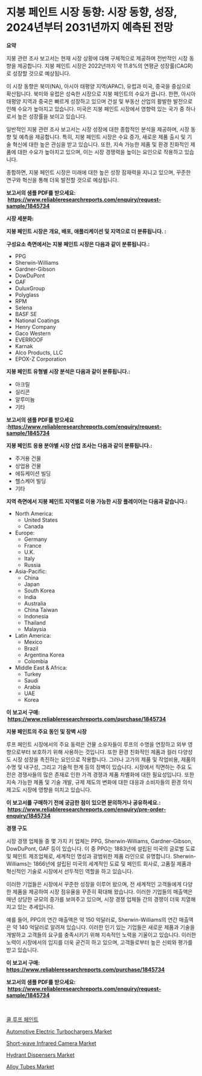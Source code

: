 <p><h1>지붕 페인트 시장 동향: 시장 동향, 성장, 2024년부터 2031년까지 예측된 전망</h1></p><p><strong>요약</strong></p>
<p><p>지붕 관련 조사 보고서는 현재 시장 상황에 대해 구체적으로 제공하며 전반적인 시장 동향을 제공합니다. 지붕 페인트 시장은 2022년까지 약 11.8%의 연평균 성장률(CAGR)로 성장할 것으로 예상됩니다. </p><p>이 시장 동향은 북미(NA), 아시아 태평양 지역(APAC), 유럽과 미국, 중국을 중심으로 확산됩니다. 북미와 유럽은 성숙한 시장으로 지붕 페인트의 수요가 큽니다. 한편, 아시아 태평양 지역과 중국은 빠르게 성장하고 있으며 건설 및 부동산 산업의 활발한 발전으로 인해 수요가 높아지고 있습니다. 미국은 지붕 페인트 시장에서 영향력 있는 국가 중 하나로서 높은 성장률을 보이고 있습니다.</p><p>일반적인 지붕 관련 조사 보고서는 시장 성장에 대한 종합적인 분석을 제공하며, 시장 동향 및 예측을 제공합니다. 특히, 지붕 페인트 시장은 수요 증가, 새로운 제품 출시 및 기술 혁신에 대한 높은 관심을 받고 있습니다. 또한, 지속 가능한 제품 및 환경 친화적인 제품에 대한 수요가 높아지고 있으며, 이는 시장 경쟁력을 높이는 요인으로 작용하고 있습니다. </p><p>종합하면, 지붕 페인트 시장은 미래에 대한 높은 성장 잠재력을 지니고 있으며, 꾸준한 연구와 혁신을 통해 더욱 발전할 것으로 예상됩니다.</p></p>
<p><strong>보고서의 샘플 PDF를 받으세요: &nbsp;<a href="https://www.reliableresearchreports.com/enquiry/request-sample/1845734">https://www.reliableresearchreports.com/enquiry/request-sample/1845734</a></strong></p>
<p><strong>시장 세분화:</strong></p>
<p><strong> 지붕 페인트 시장은 개요, 배포, 애플리케이션 및 지역으로 더 분류됩니다. :</strong></p>
<p><strong>구성요소 측면에서는 지붕 페인트 시장은 다음과 같이 분류됩니다.:</strong></p>
<p><ul><li>PPG</li><li>Sherwin-Williams</li><li>Gardner-Gibson</li><li>DowDuPont</li><li>GAF</li><li>DuluxGroup</li><li>Polyglass</li><li>RPM</li><li>Selena</li><li>BASF SE</li><li>National Coatings</li><li>Henry Company</li><li>Gaco Western</li><li>EVERROOF</li><li>Karnak</li><li>Alco Products, LLC</li><li>EPOX-Z Corporation</li></ul></p>
<p><strong> 지붕 페인트 유형별 시장 분석은 다음과 같이 분류됩니다.:</strong></p>
<p><ul><li>아크릴</li><li>실리콘</li><li>알루미늄</li><li>기타</li></ul></p>
<p><strong>보고서의 샘플 PDF를 받으세요 :<a href="https://www.reliableresearchreports.com/enquiry/request-sample/1845734">https://www.reliableresearchreports.com/enquiry/request-sample/1845734</a></strong></p>
<p><strong> 지붕 페인트 응용 분야별 시장 산업 조사는 다음과 같이 분류됩니다.:</strong></p>
<p><ul><li>주거용 건물</li><li>상업용 건물</li><li>에듀케이션 빌딩</li><li>헬스케어 빌딩</li><li>기타</li></ul></p>
<p><strong>지역 측면에서 지붕 페인트 지역별로 이용 가능한 시장 플레이어는 다음과 같습니다.:</strong></p>
<p><ul>
    <li>
        North America:
        <ul>
            <li>United States</li>
            <li>Canada</li>
        </ul>
    </li>
    <li>
        Europe:
        <ul>
            <li>Germany</li>
            <li>France</li>
            <li>U.K.</li>
            <li>Italy</li>
            <li>Russia</li>
        </ul>
    </li>
    <li>
        Asia-Pacific:
        <ul>
            <li>China</li>
            <li>Japan</li>
            <li>South Korea</li>
            <li>India</li>
            <li>Australia</li>
            <li>China Taiwan</li>
            <li>Indonesia</li>
            <li>Thailand</li>
            <li>Malaysia</li>
        </ul>
    </li>
    <li>
        Latin America:
        <ul>
            <li>Mexico</li>
            <li>Brazil</li>
            <li>Argentina Korea</li>
            <li>Colombia</li>
        </ul>
    </li>
    <li>
        Middle East & Africa:
        <ul>
            <li>Turkey</li>
            <li>Saudi</li>
            <li>Arabia</li>
            <li>UAE</li>
            <li>Korea</li>
        </ul>
    </li>
    </ul></p>
<p><strong>이 보고서 구매: &nbsp;<a href="https://www.reliableresearchreports.com/purchase/1845734">https://www.reliableresearchreports.com/purchase/1845734</a></strong></p>
<p><strong>지붕 페인트의 주요 동인 및 장벽 시장</strong></p>
<p><p>루프 페인트 시장에서의 주요 동력은 건물 소유자들이 루프의 수명을 연장하고 외부 영향으로부터 보호하기 위해 사용하는 것입니다. 또한 환경 친화적인 제품과 컬러 다양성도 시장 성장을 촉진하는 요인으로 작용합니다. 그러나 고가의 제품 및 작업비용, 제품의 수명 및 내구성, 그리고 기술적 한계 등의 장벽이 있습니다. 시장에서 직면하는 주요 도전은 경쟁사들의 많은 존재로 인한 가격 경쟁과 제품 차별화에 대한 필요성입니다. 또한 지속 가능한 제품 및 기술 개발, 규제 제도의 변화에 대한 대응과 소비자들의 환경 의식 제고도 시장에 영향을 미치고 있습니다.</p></p>
<p><strong>이 보고서를 구매하기 전에 궁금한 점이 있으면 문의하거나 공유하세요.: &nbsp;<a href="https://www.reliableresearchreports.com/enquiry/pre-order-enquiry/1845734">https://www.reliableresearchreports.com/enquiry/pre-order-enquiry/1845734</a></strong></p>
<p><strong>경쟁 구도</strong></p>
<p><p>시장 경쟁 업체들 중 몇 가지 키 업체는 PPG, Sherwin-Williams, Gardner-Gibson, DowDuPont, GAF 등이 있습니다. 이 중 PPG는 1883년에 설립된 미국의 글로벌 도료 및 페인트 제조업체로, 세계적인 명성과 광범위한 제품 라인으로 유명합니다. Sherwin-Williams는 1866년에 설립된 미국의 세계적인 도료 및 페인트 회사로, 고품질 제품과 혁신적인 기술로 시장에서 선두적인 역할을 하고 있습니다.</p><p>이러한 기업들은 시장에서 꾸준한 성장을 이루어 왔으며, 전 세계적인 고객들에게 다양한 제품을 제공하여 시장 점유율을 꾸준히 확대해 왔습니다. 이러한 기업들의 매출액은 매년 상당한 규모의 증가를 보여주고 있으며, 시장 경쟁 업체들 간의 경쟁이 더욱 치열해지고 있는 추세입니다.</p><p>예를 들어, PPG의 연간 매출액은 약 150 억달러로, Sherwin-Williams의 연간 매출액은 약 140 억달러로 알려져 있습니다. 이러한 인기 있는 기업들은 새로운 제품과 기술을 개발하고 고객들의 요구를 충족시키기 위해 지속적인 노력을 기울이고 있습니다. 이러한 노력이 시장에서의 입지를 더욱 굳건히 하고 있으며, 고객들로부터 높은 신뢰와 평가를 받고 있습니다.</p></p>
<p><strong>이 보고서 구매: &nbsp; <a href="https://www.reliableresearchreports.com/purchase/1845734">https://www.reliableresearchreports.com/purchase/1845734</a></strong></p>
<p><strong>보고서의 샘플 PDF를 받으세요: &nbsp;<a href="https://www.reliableresearchreports.com/enquiry/request-sample/1845734">https://www.reliableresearchreports.com/enquiry/request-sample/1845734</a></strong><strong></strong></p>
<p>&nbsp;</p>
<p><p><a href="https://github.com/sougarounis/Market-Research-Report-List-2/blob/main/6408178190620.md">쿨 루프 페인트</a></p><p><a href="https://frill-swim-3cd.notion.site/Decoding-the-Automotive-Electric-Turbochargers-Market-A-Deep-Dive-into-the-Latest-Market-Trends-Ma-1bbcbc10220e4038a8c2ce283b07e4d5">Automotive Electric Turbochargers Market</a></p><p><a href="https://issuu.com/reportprime-2/docs/short-wave-infrared-camera-market-size-2030.pptx">Short-wave Infrared Camera Market</a></p><p><a href="https://cautious-neon-760.notion.site/Hydrant-Dispensers-Market-Provides-Detailed-Segmentation-of-this-Market-based-on-Type-Application--3a20b88b4de142cda9460357e080d9ac">Hydrant Dispensers Market</a></p><p><a href="https://github.com/RichRobinson5/Market-Research-Report-List-4/blob/main/alloy-tubes-market.md">Alloy Tubes Market</a></p></p>